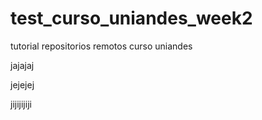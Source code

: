 # test_curso_uniandes_week2
tutorial repositorios remotos curso uniandes

jajajaj

jejejej


jijijijiji